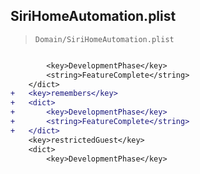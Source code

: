 ## SiriHomeAutomation.plist

> `Domain/SiriHomeAutomation.plist`

```diff

 		<key>DevelopmentPhase</key>
 		<string>FeatureComplete</string>
 	</dict>
+	<key>remembers</key>
+	<dict>
+		<key>DevelopmentPhase</key>
+		<string>FeatureComplete</string>
+	</dict>
 	<key>restrictedGuest</key>
 	<dict>
 		<key>DevelopmentPhase</key>

```

